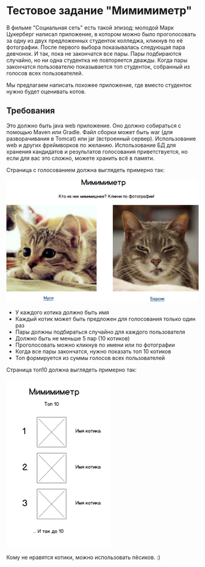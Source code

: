 # Тестовое задание "Мимимиметр"
В фильме "Социальная сеть" есть такой эпизод: молодой Марк Цукерберг написал приложение, в котором можно было проголосовать за одну из двух предложенных студенток колледжа, кликнув по её фотографии. После первого выбора показывалась следующая пара девчонок. И так, пока не закончатся все пары. Пары подбираются случайно, но ни одна студентка не повторяется дважды. Когда пары закончатся пользователю показывается топ студенток, собранный из голосов всех пользователей.

Мы предлагаем написать похожее приложение, где вместо студенток нужно будет оценивать котов.

## Требования

Это должно быть java web приложение. Оно должно собираться с помощью Maven или Gradle. Файл сборки может быть war (для разворачивания в Tomcat) или jar (встроенный сервер). Использование web и других фреймворков по желанию. Использование БД для хранения кандидатов и результатов голосования приветствуется, но если для вас это сложно, можете хранить всё в памяти.

Страница с голосованием должна выглядеть примерно так:

![Пример формы голосования](mockup1.png)

- У каждого котика должно быть имя
- Каждый котик может быть предложен для голосования только один раз
- Пары должны подбираться случайно для каждого пользователя
- Должно быть не меньше 5 пар (10 котиков)
- Проголосовать можно кликнув по имени или по фотографии
- Когда все пары закончатся, нужно показать топ 10 котиков
- Топ формируется из суммы голосов всех пользователей

Страница топ10 должна выглядеть примерно так:

![Пример топа](mockup_2.png)

Кому не нравятся котики, можно использовать пёсиков. :)
